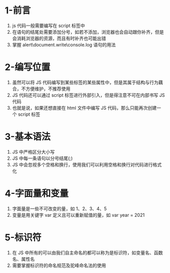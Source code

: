 # 1-前言
1. js 代码一般需要编写在 script 标签中
2. 在语句的结尾处需要添加分号，如若不添加，浏览器也会自动跟你补齐，但是会消耗浏览器的资源，而且有时补齐也可能出错
3. 掌握 alert\document.write\console.log 语句的用法

# 2-编写位置
1. 虽然可以将 JS 代码编写到某些标签的某些属性中，但是其属于结构与行为藕合，不方便维护，不推荐使用
2. JS 代码还可以通过 script 标签进行外部引入，但是得注意不可在内部书写 JS 代码
3. 也就是说，如果还想直接在 html 文件中编写 JS 代码，那么只能再次创建一个 script 标签

# 3-基本语法
1. JS 中严格区分大小写
2. JS 中每一条语句以分号结尾(;)
3. JS 中会忽视多个空格和换行，使用我们可以利用空格和换行对代码进行格式化

# 4-字面量和变量
1. 字面量是一些不可改变的量，如 1、2、3、4、5
2. 变量是用关键字 var 定义且可以重新赋值的量，如 var year = 2021

# 5-标识符
1. 在 JS 中所有的可以由我们自主命名的都可以称为是标识符，如变量名、函数名、属性名
2. 需要掌握标识符的命名规范及驼峰命名法的使用